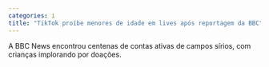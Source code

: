 ```yaml
---
categories: i
title: "TikTok proíbe menores de idade em lives após reportagem da BBC"
---
```

A BBC News encontrou centenas de contas ativas de campos sírios, com crianças implorando por doações.